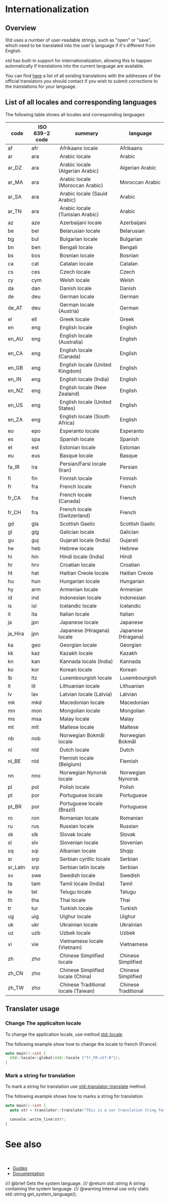 # Internationalization

## Overview

Xtd uses a number of user-readable strings, such as "open" or "save", which need to be translated into the user's language if it's different from English.

xtd has built-in support for internationalization, allowing this to happen automatically if translations into the current language are available.

You can find [here](docs/documentation/translation_status) a list of all existing translations with the addresses of the official translators you should contact if you wish to submit corrections to the translations for your language.

## List of all locales and corresponding languages

The following table shows all locales and corresponding languages

| code    | ISO 639-2 code | summary                             | language            |
| ------- | -------------- | ----------------------------------- | ------------------- |
| af      | afr            | Afrikaans locale                    | Afrikaans           |
| ar      | ara            | Arabic locale                       | Arabic              |
| ar_DZ   | ara            | Arabic locale (Algerian Arabic)     | Algerian Arabic     |
| ar_MA   | ara            | Arabic locale (Moroccan Arabic)     | Moroccan Arabic     |
| ar_SA   | ara            | Arabic locale (Sauid Arabic)        | Arabic              |
| ar_TN   | ara            | Arabic locale (Tunisian Arabic)     | Arabic              |
| az      | aze            | Azerbaijani locale                  | Azerbaijani         |
| be      | bel            | Belarusian locale                   | Belarusian          |
| bg      | bul            | Bulgarian locale                    | Bulgarian           |
| bn      | ben            | Bengali locale                      | Bengali             |
| bs      | bos            | Bosnian locale                      | Bosnian             |
| ca      | cat            | Catalan locale                      | Catalan             |
| cs      | ces            | Czech locale                        | Czech               |
| cy      | cym            | Welsh locale                        | Welsh               |
| da      | dan            | Danish locale                       | Danish              |
| de      | deu            | German locale                       | German              |
| de_AT   | deu            | German locale (Austria)             | German              |
| el      | ell            | Greek locale                        | Greek               |
| en      | eng            | English locale                      | English             |
| en_AU   | eng            | English locale (Australia)          | English             |
| en_CA   | eng            | English locale (Canada)             | English             |
| en_GB   | eng            | English locale (United Kingdom)     | English             |
| en_IN   | eng            | English locale (India)              | English             |
| en_NZ   | eng            | English locale (New Zealand)        | English             |
| en_US   | eng            | English locale (United States)      | English             |
| en_ZA   | eng            | English locale (South Africa)       | English             |
| eo      | epo            | Esperanto locale                    | Esperanto           |
| es      | spa            | Spanish locale                      | Spanish             |
| et      | est            | Estonian locale                     | Estonian            |
| eu      | eus            | Basque locale                       | Basque              |
| fa_IR   | ira            | Persian/Farsi locale (Iran)         | Persian             |
| fi      | fin            | Finnish locale                      | Finnish             |
| fr      | fra            | French locale                       | French              |
| fr_CA   | fra            | French locale (Canada)              | French              |
| fr_CH   | fra            | French locale (Switzerland)         | French              |
| gd      | gla            | Scottish Gaelic                     | Scottish Gaelic     |
| gl      | glg            | Galician locale                     | Galician            |
| gu      | guj            | Gujarati locale (India)             | Gujarati            |
| he      | heb            | Hebrew locale                       | Hebrew              |
| hi      | hin            | Hindi locale (India)                | Hindi               |
| hr      | hrv            | Croatian locale                     | Croatian            |
| ht      | hat            | Haitian Creole locale               | Haitian Creole      |
| hu      | hun            | Hungarian locale                    | Hungarian           |
| hy      | arm            | Armenian locale                     | Armenian            |
| id      | ind            | Indonesian locale                   | Indonesian          |
| is      | isl            | Icelandic locale                    | Icelandic           |
| it      | ita            | Italian locale                      | Italian             |
| ja      | jpn            | Japanese locale                     | Japanese            |
| ja_Hira | jpn            | Japanese (Hiragana) locale          | Japanese (Hiragana) |
| ka      | geo            | Georgian locale                     | Georgian            |
| kk      | kaz            | Kazakh locale                       | Kazakh              |
| kn      | kan            | Kannada locale (India)              | Kannada             |
| ko      | kor            | Korean locale                       | Korean              |
| lb      | ltz            | Luxembourgish locale                | Luxembourgish       |
| lt      | lit            | Lithuanian locale                   | Lithuanian          |
| lv      | lav            | Latvian locale (Latvia)             | Latvian             |
| mk      | mkd            | Macedonian locale                   | Macedonian          |
| mn      | mon            | Mongolian locale                    | Mongolian           |
| ms      | msa            | Malay locale                        | Malay               |
| mt      | mlt            | Maltese locale                      | Maltese             |
| nb      | nob            | Norwegian Bokmål locale             | Norwegian Bokmål    |
| nl      | nld            | Dutch locale                        | Dutch               |
| nl_BE   | nld            | Flemish locale (Belgium)            | Flemish             |
| nn      | nno            | Norwegian Nynorsk locale            | Norwegian Nynorsk   |
| pl      | pol            | Polish locale                       | Polish              |
| pt      | por            | Portuguese locale                   | Portuguese          |
| pt_BR   | por            | Portuguese locale (Brazil)          | Portuguese          |
| ro      | ron            | Romanian locale                     | Romanian            |
| ru      | rus            | Russian locale                      | Russian             |
| sk      | slk            | Slovak locale                       | Slovak              |
| sl      | slv            | Slovenian locale                    | Slovenian           |
| sq      | sqi            | Albanian locale                     | Shqip               |
| sr      | srp            | Serbian cyrillic locale             | Serbian             |
| sr_Latn | srp            | Serbian latin locale                | Serbian             |
| sv      | swe            | Swedish locale                      | Swedish             |
| ta      | tam            | Tamil locale (India)                | Tamil               |
| te      | tel            | Telugu locale                       | Telugu              |
| th      | tha            | Thai locale                         | Thai                |
| tr      | tur            | Turkish locale                      | Turkish             |
| ug      | uig            | Uighur locale                       | Uighur              |
| uk      | ukr            | Ukrainian locale                    | Ukrainian           |
| uz      | uzb            | Uzbek locale                        | Uzbek               |
| vi      | vie            | Vietnamese locale (Vietnam)         | Vietnamese          |
| zh      | zho            | Chinese Simplified locale           | Chinese Simplified  |
| zh_CN   | zho            | Chinese Simplified locale (China)   | Chinese Simplified  |
| zh_TW   | zho            | Chinese Traditional locale (Taiwan) | Chinese Traditional |

<!-- source : [List of all locales and corresponding languages?](https://github.com/date-fns/date-fns/discussions/2724?sort=new) -->

## Translater usage

### Change The applicaiton locale

To change the application locale, use method [std::locale](https://en.cppreference.com/w/cpp/locale/locale).

The following example show how to change the locale to french (France).

```cpp
auto main()->int {
  std::locale::global(std::locale {"fr_FR.utf-8"});
}
```


### Mark a string for translation

To mark a string for translation use [xtd::translator::translate](https://gammasoft71.github.io/xtd/reference_guides/latest/classxtd_1_1translator.html#ad0cb6175fa980d928321600c1156d6f2) method.

The following example shows how to marks a string for translation

```cpp
auto main()->int {
  auto str = translator::translate("This is a sor translation tring fexample.");

  console::write_line(str);
}
```

# See also
​
* [Guides](/docs/documentation/Guides)
* [Documentation](/docs/documentation)

[//]: # (https://learn.microsoft.com/en-us/dotnet/standard/base-types/custom-timespan-format-strings)
      /// @brief Gets the system language.
      /// @return std::string A string containing the system language.
      /// @warning Internal use only
      static std::string get_system_language();
